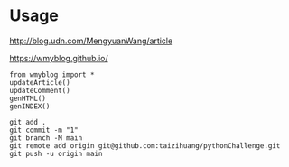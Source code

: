 # Usage

http://blog.udn.com/MengyuanWang/article

https://wmyblog.github.io/
```
from wmyblog import *
updateArticle()
updateComment()
genHTML()
genINDEX()
```


```
git add .
git commit -m "1"
git branch -M main
git remote add origin git@github.com:taizihuang/pythonChallenge.git
git push -u origin main
```
